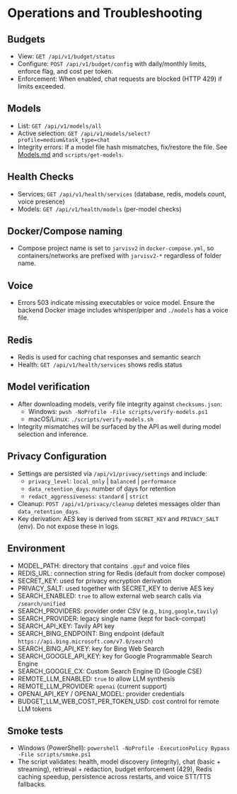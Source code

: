 # Operations and Troubleshooting

## Budgets
- View: `GET /api/v1/budget/status`
- Configure: `POST /api/v1/budget/config` with daily/monthly limits, enforce flag, and cost per token.
- Enforcement: When enabled, chat requests are blocked (HTTP 429) if limits exceeded.

## Models
- List: `GET /api/v1/models/all`
- Active selection: `GET /api/v1/models/select?profile=medium&task_type=chat`
- Integrity errors: If a model file hash mismatches, fix/restore the file. See [Models.md](../user/models.md) and `scripts/get-models`.

## Health Checks
- Services: `GET /api/v1/health/services` (database, redis, models count, voice presence)
- Models: `GET /api/v1/health/models` (per-model checks)

## Docker/Compose naming
- Compose project name is set to `jarvisv2` in `docker-compose.yml`, so containers/networks are prefixed with `jarvisv2-*` regardless of folder name.

## Voice
- Errors 503 indicate missing executables or voice model. Ensure the backend Docker image includes whisper/piper and `./models` has a voice file.

## Redis
- Redis is used for caching chat responses and semantic search
- Health: `GET /api/v1/health/services` shows redis status

## Model verification
- After downloading models, verify file integrity against `checksums.json`:
  - Windows: `pwsh -NoProfile -File scripts/verify-models.ps1`
  - macOS/Linux: `./scripts/verify-models.sh`
- Integrity mismatches will be surfaced by the API as well during model selection and inference.

## Privacy Configuration
- Settings are persisted via `/api/v1/privacy/settings` and include:
  - `privacy_level`: `local_only` | `balanced` | `performance`
  - `data_retention_days`: number of days for retention
  - `redact_aggressiveness`: `standard` | `strict`
- Cleanup: `POST /api/v1/privacy/cleanup` deletes messages older than `data_retention_days`.
- Key derivation: AES key is derived from `SECRET_KEY` and `PRIVACY_SALT` (env). Do not expose these in logs.

## Environment
- MODEL_PATH: directory that contains `.gguf` and voice files
- REDIS_URL: connection string for Redis (default from docker compose)
- SECRET_KEY: used for privacy encryption derivation
- PRIVACY_SALT: used together with SECRET_KEY to derive AES key
- SEARCH_ENABLED: `true` to allow external web search calls via `/search/unified`
- SEARCH_PROVIDERS: provider order CSV (e.g., `bing,google,tavily`)
- SEARCH_PROVIDER: legacy single name (kept for back-compat)
- SEARCH_API_KEY: Tavily API key
- SEARCH_BING_ENDPOINT: Bing endpoint (default `https://api.bing.microsoft.com/v7.0/search`)
- SEARCH_BING_API_KEY: key for Bing Web Search
- SEARCH_GOOGLE_API_KEY: key for Google Programmable Search Engine
- SEARCH_GOOGLE_CX: Custom Search Engine ID (Google CSE)
- REMOTE_LLM_ENABLED: `true` to allow LLM synthesis
- REMOTE_LLM_PROVIDER: `openai` (current support)
- OPENAI_API_KEY / OPENAI_MODEL: provider credentials
- BUDGET_LLM_WEB_COST_PER_TOKEN_USD: cost control for remote LLM tokens

## Smoke tests
- Windows (PowerShell): `powershell -NoProfile -ExecutionPolicy Bypass -File scripts/smoke.ps1`
- The script validates: health, model discovery (integrity), chat (basic + streaming), retrieval + redaction, budget enforcement (429), Redis caching speedup, persistence across restarts, and voice STT/TTS fallbacks.
